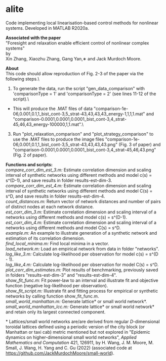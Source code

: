 # alite
Code implementing local linearisation-based control methods for nonlinear systems. Developed in MATLAB R2020a.

__Associated with the paper__\
"Foresight and relaxation enable efficient control of nonlinear complex systems"\
by\
Xin Zhang, Xiaozhu Zhang, Gang Yan,∗ and Jack Murdoch Moore.

__About__\
This code should allow reproduction of Fig. 2-3 of the paper via the following steps.\
1. To generate the data, run the script "gen_data_comparison" with 'comparisonType = 1' and 'comparisonType = 2' (see lines 11-12 of the script).\
  * This will produce the .MAT files of data "comparison-1e-06,0.001,0.1,1_bist_cont-3,5_strat-43,43,43,43_energy-1,1,1,1.mat" and "comparison-0.0001,0.0001,0.0001_bist_cont-3,4_strat-45,46,43_energy-100000,1,1.mat".\
3. Run "plot_relaxation_comparison" and "plot_strategy_comparison" to use the .MAT files to produce the image files "comparison-1e-06,0.001,0.1,1_bist_cont-3,5_strat-43,43,43,43.png" (Fig. 3 of paper) and "comparison-0.0001,0.0001,0.0001_bist_cont-3,4_strat-45,46,43.png" (Fig. 2 of paper).

__Functions and scripts:__\
_compare_corr_dim_est_3.m:_ Estimate correlation dimension and scaling interval of synthetic networks using different methods and model c(s) = s^(D-1), and save results in folder results-est-dim-3.\
_compare_corr_dim_est_4.m:_ Estimate correlation dimension and scaling interval of synthetic networks using different methods and model C(s) = s^D, and save results in folder results-est-dim-4.\
_count_distances.m:_ Return vector of network distances and number of pairs of distinct nodes at each network distance.\
_est_corr_dim_3.m:_ Estimate correlation dimension and scaling interval of a networks using different methods and model c(s) = s^(D-1).\
_est_corr_dim_4.m:_ Estimate correlation dimension and scaling interval of a networks using different methods and model C(s) = s^D.\
_example.m:_ An example to illustrate generation of a synthetic network and estimation of its correlation dimension.\
_find_local_minima.m:_ Find local minima in a vector.\
_load_network.m:_ Load an empirical network from data in folder "networks".\
_log_like_3.m:_ Calculate log-likelihood per observation for model c(s) = s^(D - 1).\
_log_like_4.m:_ Calculate log-likelihood per observation for model C(s) = s^D.\
_plot_corr_dim_estimates.m:_ Plot results of benchmarking, previously saved in folders "results-est-dim-3" and "results-est-dim-4".\
_show_fit_func.m:_ Fit power-law to an interval and illustrate fit and objective function (negative log-likelihood per observation).\
_show_fit_script.m:_ Illustrate fit and fitting process for empirical or synthetic networks by calling function show_fit_func.m.\
_small_world_manhattan.m:_ Generate lattice* or small world network*.\
_small_world_manhattan_lcc.m:_ Generate lattice* or small world network* and retain only its largest connected component.

\* Lattices/small world networks are/are derived from regular $D$-dimensional toroidal lattices defined using a periodic version of the city block (or Manhattan or taxi cab) metric mentioned but not explored in "Epidemic dynamics on higher-dimensional small world networks", _Applied Mathematics and Computation_
421, 126911, by H. Wang, J. M. Moore, M. Small, J. Wang, H. Yang and C. Gu (2022) (associated code at https://github.com/JackMurdochMoore/small-world).
